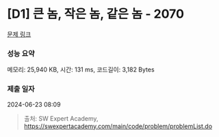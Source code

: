 # [D1] 큰 놈, 작은 놈, 같은 놈 - 2070 

[문제 링크](https://swexpertacademy.com/main/code/problem/problemDetail.do?contestProbId=AV5QQ6qqA40DFAUq) 

### 성능 요약

메모리: 25,940 KB, 시간: 131 ms, 코드길이: 3,182 Bytes

### 제출 일자

2024-06-23 08:09



> 출처: SW Expert Academy, https://swexpertacademy.com/main/code/problem/problemList.do